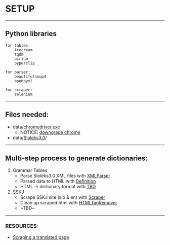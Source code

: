 # SETUP

---

## Python libraries
    for tables:
        icecream
        tqdm
        airium
        pyperclip

    for parser:
        beautifulsoup4
        openpyxl

    for scraper:
        selenium

---
## Files needed:
   - data/[chromedriver.exe](https://chromedriver.chromium.org/downloads)
     - NOTICE: [downgrade chrome](https://www.browserstack.com/guide/downgrade-to-older-versions-of-chrome)
   - data/[Sloleks3.0](https://www.clarin.si/repository/xmlui/handle/11356/1745)/

---
## Multi-step process to generate dictionaries:
   1. Grammar Tables
      - Parse Sloleks3.0 XML files with [XMLParser](slo_dict_gen_pkg/sloleks_parser.py)
	  - Parsed data to HTML with [Definition](slo_dict_gen_pkg/formatting.py)
	  - HTML -> dictionary format with [TBD]()
   2. SSKJ
	  - Scrape SSKJ site (slo & en) with [Scraper](temp_tools/sskj_scraper.py)
      - Clean up scraped html with [HTMLTagRemover](temp_tools/sskj_html_cleaner.py)
      - ~TBD~

---
### RESOURCES:
   - [Scraping a translated page](https://www.listendata.com/2020/10/translating-web-page-while-scraping.html)
